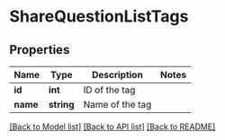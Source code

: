 # ShareQuestionListTags

## Properties
Name | Type | Description | Notes
------------ | ------------- | ------------- | -------------
**id** | **int** | ID of the tag | 
**name** | **string** | Name of the tag | 

[[Back to Model list]](../README.md#documentation-for-models) [[Back to API list]](../README.md#documentation-for-api-endpoints) [[Back to README]](../README.md)


